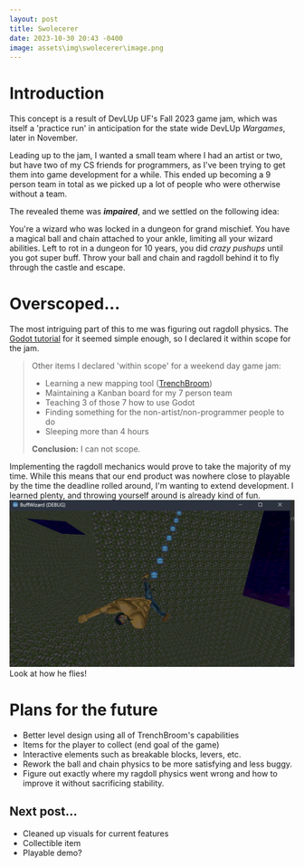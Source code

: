 ```yaml
---
layout: post
title: Swolecerer
date: 2023-10-30 20:43 -0400
image: assets\img\swolecerer\image.png
---
```


# Introduction
This concept is a result of DevLUp UF's Fall 2023 game jam, which was itself a 'practice run' in anticipation for the state wide DevLUp *Wargames*, later in November.

Leading up to the jam, I wanted a small team where I had an artist or two, but have two of my CS friends for programmers, as I've been trying to get them into game development for a while. This ended up becoming a 9 person team in total as we picked up a lot of people who were otherwise without a team.

The revealed theme was ***impaired***, and we settled on the following idea:

You're a wizard who was locked in a dungeon for grand mischief. You have a magical ball and chain attached to your ankle, limiting all your wizard abilities. Left to rot in a dungeon for 10 years, you did *crazy pushups* until you got super buff. Throw your ball and chain and ragdoll behind it to fly through the castle and escape.

# Overscoped...
The most intriguing part of this to me was figuring out ragdoll physics. The [Godot tutorial](https://docs.godotengine.org/en/stable/tutorials/physics/ragdoll_system.html) for it seemed simple enough, so I declared it within scope for the jam.
> Other items I declared 'within scope' for a weekend day game jam:
> - Learning a new mapping tool ([TrenchBroom](https://trenchbroom.github.io/))
> - Maintaining a Kanban board for my 7 person team
> - Teaching 3 of those 7 how to use Godot
> - Finding something for the non-artist/non-programmer people to do
> - Sleeping more than 4 hours
>
> **Conclusion:** I can not scope.

Implementing the ragdoll mechanics would prove to take the majority of my time. While this means that our end product was nowhere close to playable by the time the deadline rolled around, I'm wanting to extend development. I learned plenty, and throwing yourself around is already kind of fun.
![Alt text](image.png)
Look at how he flies!


# Plans for the future
- Better level design using all of TrenchBroom's capabilities
- Items for the player to collect (end goal of the game)
- Interactive elements such as breakable blocks, levers, etc.
- Rework the ball and chain physics to be more satisfying and less buggy.
- Figure out exactly where my ragdoll physics went wrong and how to improve it without sacrificing stability.

## Next post...
- Cleaned up visuals for current features
- Collectible item
- Playable demo?
